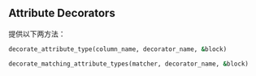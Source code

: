 ## Attribute Decorators

提供以下两方法：

```ruby
decorate_attribute_type(column_name, decorator_name, &block)

decorate_matching_attribute_types(matcher, decorator_name, &block)
```
